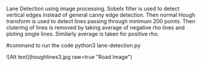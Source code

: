 Lane Detection using image processing. Sobelx filter is used to detect vertical edges instead of general canny edge detection. Then normal Hough transform is used to detect lines passing through minimum 200 points. Then clutering of lines is removed by taking average of negative rho lines and ploting single lines. Similarly average is taken for positive rho.

#command to run the code
python3 lane-detection.py 

![Alt text](houghlines3.jpg raw=true "Road Image")